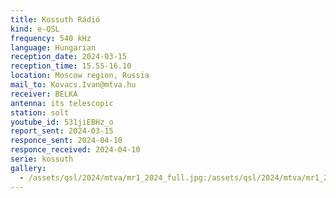 ```yaml
---
title: Kossuth Rádió
kind: e-QSL
frequency: 540 kHz
language: Hungarian
reception_date: 2024-03-15
reception_time: 15.55-16.10
location: Moscow region, Russia
mail_to: Kovacs.Ivan@mtva.hu
receiver: BELKA
antenna: its telescopic
station: solt
youtube_id: 531jiEBHz_o
report_sent: 2024-03-15
responce_sent: 2024-04-10
responce_received: 2024-04-10
serie: kossuth
gallery:
  - /assets/qsl/2024/mtva/mr1_2024_full.jpg:/assets/qsl/2024/mtva/mr1_2024_small.jpg
---
```

